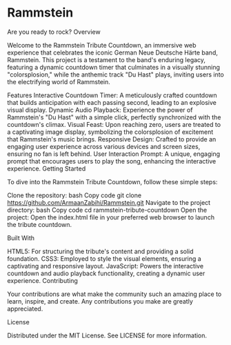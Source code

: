 # Rammstein
Are you ready to rock?
Overview

Welcome to the Rammstein Tribute Countdown, an immersive web experience that celebrates the iconic German Neue Deutsche Härte band, Rammstein. This project is a testament to the band's enduring legacy, featuring a dynamic countdown timer that culminates in a visually stunning "colorsplosion," while the anthemic track "Du Hast" plays, inviting users into the electrifying world of Rammstein.

Features
Interactive Countdown Timer: A meticulously crafted countdown that builds anticipation with each passing second, leading to an explosive visual display.
Dynamic Audio Playback: Experience the power of Rammstein's "Du Hast" with a simple click, perfectly synchronized with the countdown's climax.
Visual Feast: Upon reaching zero, users are treated to a captivating image display, symbolizing the colorsplosion of excitement that Rammstein's music brings.
Responsive Design: Crafted to provide an engaging user experience across various devices and screen sizes, ensuring no fan is left behind.
User Interaction Prompt: A unique, engaging prompt that encourages users to play the song, enhancing the interactive experience.
Getting Started

To dive into the Rammstein Tribute Countdown, follow these simple steps:

Clone the repository:
bash
Copy code
git clone https://github.com/ArmaanZabihi/Rammstein.git
Navigate to the project directory:
bash
Copy code
cd rammstein-tribute-countdown
Open the project:
Open the index.html file in your preferred web browser to launch the tribute countdown.


Built With

HTML5: For structuring the tribute's content and providing a solid foundation.
CSS3: Employed to style the visual elements, ensuring a captivating and responsive layout.
JavaScript: Powers the interactive countdown and audio playback functionality, creating a dynamic user experience.
Contributing

Your contributions are what make the community such an amazing place to learn, inspire, and create. Any contributions you make are greatly appreciated.


License

Distributed under the MIT License. See LICENSE for more information.



